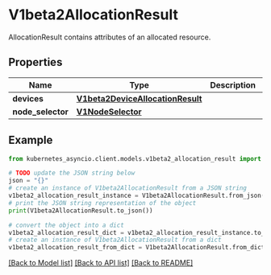 # V1beta2AllocationResult

AllocationResult contains attributes of an allocated resource.

## Properties

Name | Type | Description | Notes
------------ | ------------- | ------------- | -------------
**devices** | [**V1beta2DeviceAllocationResult**](V1beta2DeviceAllocationResult.md) |  | [optional] 
**node_selector** | [**V1NodeSelector**](V1NodeSelector.md) |  | [optional] 

## Example

```python
from kubernetes_asyncio.client.models.v1beta2_allocation_result import V1beta2AllocationResult

# TODO update the JSON string below
json = "{}"
# create an instance of V1beta2AllocationResult from a JSON string
v1beta2_allocation_result_instance = V1beta2AllocationResult.from_json(json)
# print the JSON string representation of the object
print(V1beta2AllocationResult.to_json())

# convert the object into a dict
v1beta2_allocation_result_dict = v1beta2_allocation_result_instance.to_dict()
# create an instance of V1beta2AllocationResult from a dict
v1beta2_allocation_result_from_dict = V1beta2AllocationResult.from_dict(v1beta2_allocation_result_dict)
```
[[Back to Model list]](../README.md#documentation-for-models) [[Back to API list]](../README.md#documentation-for-api-endpoints) [[Back to README]](../README.md)


